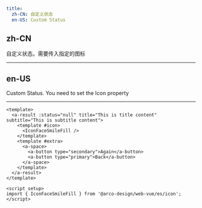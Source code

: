 ```yaml
title:
  zh-CN: 自定义状态
  en-US: Custom Status
```

## zh-CN

自定义状态。需要传入指定的图标

---

## en-US

Custom Status. You need to set the Icon property

---

```vue
<template>
  <a-result :status="null" title="This is title content" subtitle="This is subtitle content">
    <template #icon>
      <IconFaceSmileFill />
    </template>
    <template #extra>
      <a-space>
        <a-button type="secondary">Again</a-button>
        <a-button type="primary">Back</a-button>
      </a-space>
    </template>
  </a-result>
</template>

<script setup>
import { IconFaceSmileFill } from '@arco-design/web-vue/es/icon';
</script>
```
